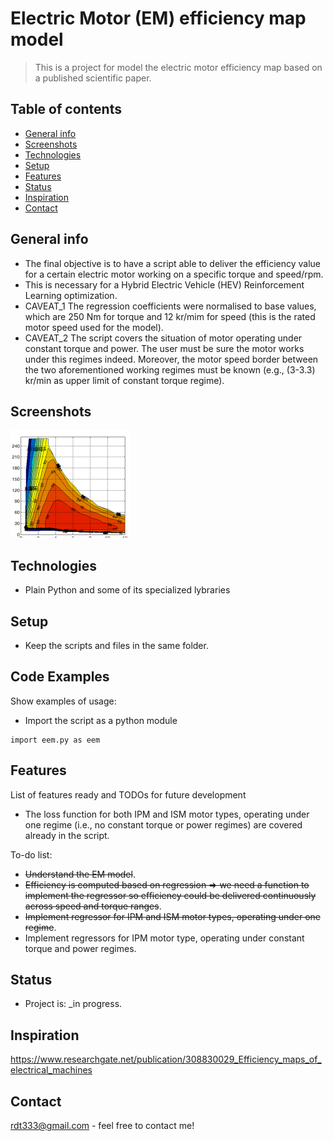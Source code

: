 # Electric Motor (EM) efficiency map model
> This is a project for model the electric motor efficiency map based on a published scientific paper.

## Table of contents
* [General info](#general-info)
* [Screenshots](#screenshots)
* [Technologies](#technologies)
* [Setup](#setup)
* [Features](#features)
* [Status](#status)
* [Inspiration](#inspiration)
* [Contact](#contact)

## General info
* The final objective is to have a script able to deliver the efficiency value for a certain electric motor working on a specific torque and speed/rpm.
* This is necessary for a Hybrid Electric Vehicle (HEV) Reinforcement Learning optimization.
* CAVEAT_1 The regression coefficients were normalised to base values, which are 250 Nm for torque and 12 kr/mim for speed (this is the rated motor speed     used for the model).
* CAVEAT_2 The script covers the situation of motor operating under constant torque and power. The user must be sure the motor works under this regimes     indeed. Moreover, the motor speed border between the two aforementioned working regimes must be known (e.g., (3-3.3) kr/min as upper limit of constant   torque regime).

## Screenshots
![Example screenshot](EM_efficiency.png)

## Technologies
* Plain Python and some of its specialized lybraries

## Setup
* Keep the scripts and files in the same folder.

## Code Examples
Show examples of usage:
* Import the script as a python module 
```
import eem.py as eem
```

## Features
List of features ready and TODOs for future development
* The loss function for both IPM and ISM motor types, operating under one regime (i.e., no constant torque or power regimes) are covered already in the     script.

To-do list:
* ~~Understand the EM model~~.
* ~~Efficiency is computed based on regression => we need a function to implement the regressor so efficiency could be delivered continuously across speed     and torque ranges~~.
* ~~Implement regressor for IPM and ISM motor types, operating under one regime~~.
* Implement regressors for IPM motor type, operating under constant torque and power regimes.


## Status
* Project is: _in progress.

## Inspiration
https://www.researchgate.net/publication/308830029_Efficiency_maps_of_electrical_machines

## Contact
rdt333@gmail.com - feel free to contact me!
